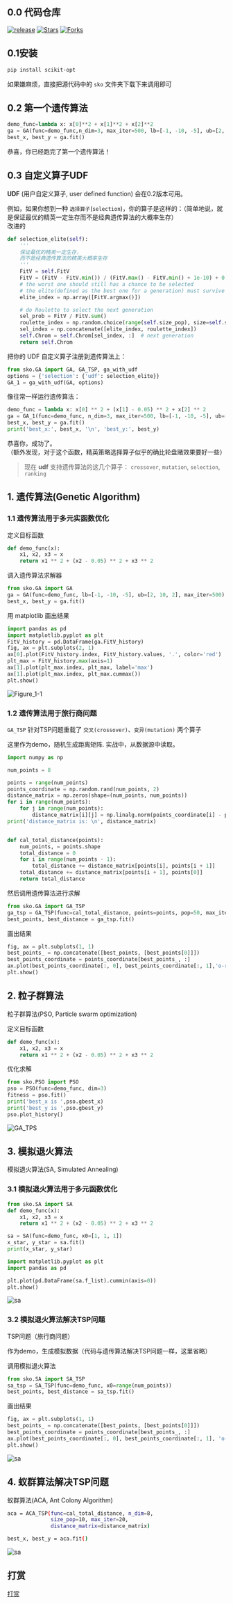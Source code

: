 ## 0.0 代码仓库


[![release](https://img.shields.io/github/v/release/guofei9987/scikit-opt)](https://github.com/guofei9987/scikit-opt)
[![Stars](https://img.shields.io/github/stars/guofei9987/scikit-opt.svg?label=Stars&style=social)](https://github.com/guofei9987/scikit-opt/stargazers)
[![Forks](https://img.shields.io/github/forks/guofei9987/scikit-opt.svg?label=Fork&style=social)](https://github.com/guofei9987/scikit-opt/network/members)

## 0.1安装

```bash
pip install scikit-opt
```
如果嫌麻烦，直接把源代码中的 `sko` 文件夹下载下来调用即可

## 0.2 第一个遗传算法
```python
demo_func=lambda x: x[0]**2 + x[1]**2 + x[2]**2
ga = GA(func=demo_func,n_dim=3, max_iter=500, lb=[-1, -10, -5], ub=[2, 10, 2])
best_x, best_y = ga.fit()
```
恭喜，你已经跑完了第一个遗传算法！

## 0.3 自定义算子UDF
**UDF** (用户自定义算子, user defined function) 会在0.2版本可用。  

例如，如果你想到一种 `选择算子`(`selection`)，你的算子是这样的：（简单地说，就是保证最优的精英一定生存而不是经典遗传算法的大概率生存）  
改进的
```python
def selection_elite(self):
    '''
    保证最优的精英一定生存，
    而不是经典遗传算法的精英大概率生存
    '''
    FitV = self.FitV
    FitV = (FitV - FitV.min()) / (FitV.max() - FitV.min() + 1e-10) + 0.2
    # the worst one should still has a chance to be selected
    # the elite(defined as the best one for a generation) must survive the selection
    elite_index = np.array([FitV.argmax()])

    # do Roulette to select the next generation
    sel_prob = FitV / FitV.sum()
    roulette_index = np.random.choice(range(self.size_pop), size=self.size_pop - 1, p=sel_prob)
    sel_index = np.concatenate([elite_index, roulette_index])
    self.Chrom = self.Chrom[sel_index, :]  # next generation
    return self.Chrom
```

把你的 UDF 自定义算子注册到遗传算法上：
```python
from sko.GA import GA, GA_TSP, ga_with_udf
options = {'selection': {'udf': selection_elite}}
GA_1 = ga_with_udf(GA, options)
```

像往常一样运行遗传算法：
```python
demo_func = lambda x: x[0] ** 2 + (x[1] - 0.05) ** 2 + x[2] ** 2
ga = GA_1(func=demo_func, n_dim=3, max_iter=500, lb=[-1, -10, -5], ub=[2, 10, 2])
best_x, best_y = ga.fit()
print('best_x:', best_x, '\n', 'best_y:', best_y)
```
恭喜你，成功了。  
（额外发现，对于这个函数，精英策略选择算子似乎的确比轮盘赌效果要好一些）

> 现在 **udf** 支持遗传算法的这几个算子：   `crossover`, `mutation`, `selection`, `ranking`




## 1. 遗传算法(Genetic Algorithm)
### 1.1 遗传算法用于多元实函数优化

定义目标函数
```python
def demo_func(x):
    x1, x2, x3 = x
    return x1 ** 2 + (x2 - 0.05) ** 2 + x3 ** 2
```

调入遗传算法求解器
```python
from sko.GA import GA
ga = GA(func=demo_func, lb=[-1, -10, -5], ub=[2, 10, 2], max_iter=500)
best_x, best_y = ga.fit()
```

用 matplotlib 画出结果
```py
import pandas as pd
import matplotlib.pyplot as plt
FitV_history = pd.DataFrame(ga.FitV_history)
fig, ax = plt.subplots(2, 1)
ax[0].plot(FitV_history.index, FitV_history.values, '.', color='red')
plt_max = FitV_history.max(axis=1)
ax[1].plot(plt_max.index, plt_max, label='max')
ax[1].plot(plt_max.index, plt_max.cummax())
plt.show()
```

![Figure_1-1](https://i.imgur.com/yT7lm8a.png)

### 1.2 遗传算法用于旅行商问题
`GA_TSP` 针对TSP问题重载了 `交叉(crossover)`、`变异(mutation)` 两个算子

这里作为demo，随机生成距离矩阵. 实战中，从数据源中读取。

```python
import numpy as np

num_points = 8

points = range(num_points)
points_coordinate = np.random.rand(num_points, 2)
distance_matrix = np.zeros(shape=(num_points, num_points))
for i in range(num_points):
    for j in range(num_points):
        distance_matrix[i][j] = np.linalg.norm(points_coordinate[i] - points_coordinate[j], ord=2)
print('distance_matrix is: \n', distance_matrix)


def cal_total_distance(points):
    num_points, = points.shape
    total_distance = 0
    for i in range(num_points - 1):
        total_distance += distance_matrix[points[i], points[i + 1]]
    total_distance += distance_matrix[points[i + 1], points[0]]
    return total_distance
```

然后调用遗传算法进行求解
```py
from sko.GA import GA_TSP
ga_tsp = GA_TSP(func=cal_total_distance, points=points, pop=50, max_iter=200, Pm=0.001)
best_points, best_distance = ga_tsp.fit()
```

画出结果
```py
fig, ax = plt.subplots(1, 1)
best_points_ = np.concatenate([best_points, [best_points[0]]])
best_points_coordinate = points_coordinate[best_points_, :]
ax.plot(best_points_coordinate[:, 0], best_points_coordinate[:, 1],'o-r')
plt.show()
```


## 2. 粒子群算法

粒子群算法(PSO, Particle swarm optimization)

定义目标函数
```py
def demo_func(x):
    x1, x2, x3 = x
    return x1 ** 2 + (x2 - 0.05) ** 2 + x3 ** 2
```

优化求解
```python
from sko.PSO import PSO
pso = PSO(func=demo_func, dim=3)
fitness = pso.fit()
print('best_x is ',pso.gbest_x)
print('best_y is ',pso.gbest_y)
pso.plot_history()
```

![GA_TPS](https://github.com/guofei9987/pictures_for_blog/blob/master/heuristic_algorithm/pso.png?raw=true)



## 3. 模拟退火算法
模拟退火算法(SA, Simulated Annealing)
### 3.1 模拟退火算法用于多元函数优化

```python
from sko.SA import SA
def demo_func(x):
    x1, x2, x3 = x
    return x1 ** 2 + (x2 - 0.05) ** 2 + x3 ** 2

sa = SA(func=demo_func, x0=[1, 1, 1])
x_star, y_star = sa.fit()
print(x_star, y_star)

```

```python
import matplotlib.pyplot as plt
import pandas as pd

plt.plot(pd.DataFrame(sa.f_list).cummin(axis=0))
plt.show()
```
![sa](https://github.com/guofei9987/pictures_for_blog/blob/master/heuristic_algorithm/sa.png?raw=true)

### 3.2 模拟退火算法解决TSP问题
TSP问题（旅行商问题）  


作为demo，生成模拟数据（代码与遗传算法解决TSP问题一样，这里省略）

调用模拟退火算法
```python
from sko.SA import SA_TSP
sa_tsp = SA_TSP(func=demo_func, x0=range(num_points))
best_points, best_distance = sa_tsp.fit()
```

画出结果
```python
fig, ax = plt.subplots(1, 1)
best_points_ = np.concatenate([best_points, [best_points[0]]])
best_points_coordinate = points_coordinate[best_points_, :]
ax.plot(best_points_coordinate[:, 0], best_points_coordinate[:, 1], 'o-r')
plt.show()
```
![sa](https://github.com/guofei9987/pictures_for_blog/blob/master/heuristic_algorithm/sa_tsp.png?raw=true)




## 4. 蚁群算法解决TSP问题
蚁群算法(ACA, Ant Colony Algorithm)  

```bash
aca = ACA_TSP(func=cal_total_distance, n_dim=8,
              size_pop=10, max_iter=20,
              distance_matrix=distance_matrix)

best_x, best_y = aca.fit()
```
![sa](https://github.com/guofei9987/pictures_for_blog/blob/master/heuristic_algorithm/aca_tsp.png?raw=true)


## 打赏


[打赏](https://guofei9987.github.io/donate/)
